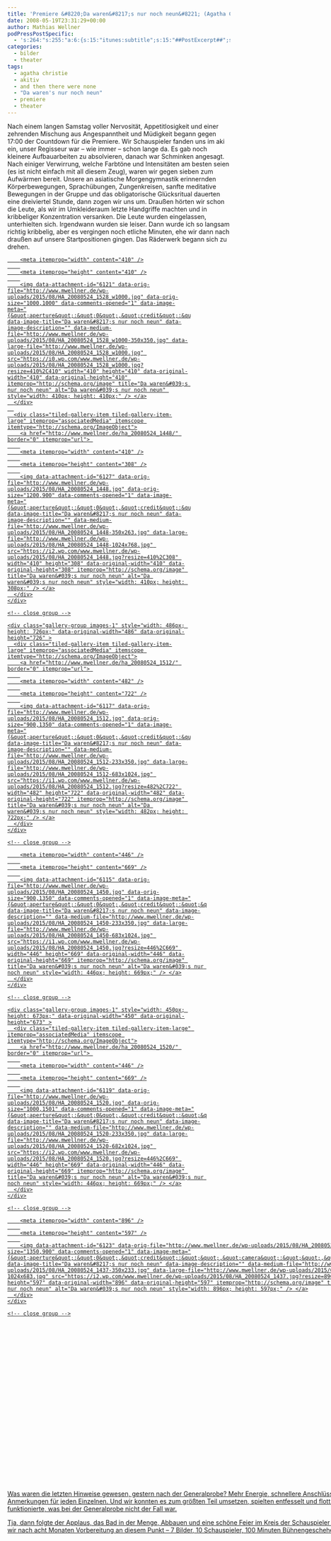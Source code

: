 ```yaml
---
title: 'Premiere &#8220;Da waren&#8217;s nur noch neun&#8221; (Agatha Christie)'
date: 2008-05-19T23:31:29+00:00
author: Mathias Wellner
podPressPostSpecific:
  - 's:264:"s:255:"a:6:{s:15:"itunes:subtitle";s:15:"##PostExcerpt##";s:14:"itunes:summary";s:15:"##PostExcerpt##";s:15:"itunes:keywords";s:17:"##WordPressCats##";s:13:"itunes:author";s:10:"##Global##";s:15:"itunes:explicit";s:7:"Default";s:12:"itunes:block";s:7:"Default";}";";'
categories:
  - bilder
  - theater
tags:
  - agatha christie
  - akitiv
  - and then there were none
  - "Da waren's nur noch neun"
  - premiere
  - theater
---
```

Nach einem langen Samstag voller Nervosität, Appetitlosigkeit und einer zehrenden Mischung aus Angespanntheit und Müdigkeit begann gegen 17:00 der Countdown für die Premiere. Wir Schauspieler fanden uns im aki ein, unser Regisseur war &#8211; wie immer &#8211; schon lange da. Es gab noch kleinere Aufbauarbeiten zu absolvieren, danach war Schminken angesagt. Nach einiger Verwirrung, welche Farbtöne und Intensitäten am besten seien (es ist nicht einfach mit all diesem Zeug), waren wir gegen sieben zum Aufwärmen bereit. Unsere an asiatische Morgengymnastik erinnernden Körperbewegungen, Sprachübungen, Zungenkreisen, sanfte meditative Bewegungen in der Gruppe und das obligatorische Glücksritual dauerten eine dreiviertel Stunde, dann zogen wir uns um. Draußen hörten wir schon die Leute, als wir im Umkleideraum letzte Handgriffe machten und in kribbeliger Konzentration versanken. Die Leute wurden eingelassen, unterhielten sich. Irgendwann wurden sie leiser. Dann wurde ich so langsam richtig kribbelig, aber es vergingen noch etliche Minuten, ehe wir dann nach draußen auf unsere Startpositionen gingen. Das Räderwerk begann sich zu drehen.

<div class="tiled-gallery type-rectangular tiled-gallery-unresized" data-original-width="900" data-carousel-extra='{&quot;blog_id&quot;:1,&quot;permalink&quot;:&quot;http:\/\/www.mwellner.de\/2008\/05\/19\/premiere-da-warens-nur-noch-neun-agatha-christie\/&quot;,&quot;likes_blog_id&quot;:&quot;9056871&quot;}' itemscope itemtype="http://schema.org/ImageGallery" >
  <div class="gallery-row" style="width: 900px; height: 726px;" data-original-width="900" data-original-height="726" >
    <div class="gallery-group images-2" style="width: 414px; height: 726px;" data-original-width="414" data-original-height="726" >
      <div class="tiled-gallery-item tiled-gallery-item-large" itemprop="associatedMedia" itemscope itemtype="http://schema.org/ImageObject">
        <a href="http://www.mwellner.de/ha_20080524_1528_w1000/" border="0" itemprop="url"> 
        
        <meta itemprop="width" content="410" />
        
        <meta itemprop="height" content="410" />
        
        <img data-attachment-id="6121" data-orig-file="http://www.mwellner.de/wp-uploads/2015/08/HA_20080524_1528_w1000.jpg" data-orig-size="1000,1000" data-comments-opened="1" data-image-meta="{&quot;aperture&quot;:&quot;0&quot;,&quot;credit&quot;:&quot;&quot;,&quot;camera&quot;:&quot;&quot;,&quot;caption&quot;:&quot;&quot;,&quot;created_timestamp&quot;:&quot;0&quot;,&quot;copyright&quot;:&quot;&quot;,&quot;focal_length&quot;:&quot;0&quot;,&quot;iso&quot;:&quot;0&quot;,&quot;shutter_speed&quot;:&quot;0&quot;,&quot;title&quot;:&quot;&quot;,&quot;orientation&quot;:&quot;0&quot;}" data-image-title="Da waren&#8217;s nur noch neun" data-image-description="" data-medium-file="http://www.mwellner.de/wp-uploads/2015/08/HA_20080524_1528_w1000-350x350.jpg" data-large-file="http://www.mwellner.de/wp-uploads/2015/08/HA_20080524_1528_w1000.jpg" src="https://i0.wp.com/www.mwellner.de/wp-uploads/2015/08/HA_20080524_1528_w1000.jpg?resize=410%2C410" width="410" height="410" data-original-width="410" data-original-height="410" itemprop="http://schema.org/image" title="Da waren&#039;s nur noch neun" alt="Da waren&#039;s nur noch neun" style="width: 410px; height: 410px;" /> </a>
      </div>
      
      <div class="tiled-gallery-item tiled-gallery-item-large" itemprop="associatedMedia" itemscope itemtype="http://schema.org/ImageObject">
        <a href="http://www.mwellner.de/ha_20080524_1448/" border="0" itemprop="url"> 
        
        <meta itemprop="width" content="410" />
        
        <meta itemprop="height" content="308" />
        
        <img data-attachment-id="6127" data-orig-file="http://www.mwellner.de/wp-uploads/2015/08/HA_20080524_1448.jpg" data-orig-size="1200,900" data-comments-opened="1" data-image-meta="{&quot;aperture&quot;:&quot;0&quot;,&quot;credit&quot;:&quot;&quot;,&quot;camera&quot;:&quot;&quot;,&quot;caption&quot;:&quot;&quot;,&quot;created_timestamp&quot;:&quot;0&quot;,&quot;copyright&quot;:&quot;&quot;,&quot;focal_length&quot;:&quot;0&quot;,&quot;iso&quot;:&quot;0&quot;,&quot;shutter_speed&quot;:&quot;0&quot;,&quot;title&quot;:&quot;&quot;,&quot;orientation&quot;:&quot;0&quot;}" data-image-title="Da waren&#8217;s nur noch neun" data-image-description="" data-medium-file="http://www.mwellner.de/wp-uploads/2015/08/HA_20080524_1448-350x263.jpg" data-large-file="http://www.mwellner.de/wp-uploads/2015/08/HA_20080524_1448-1024x768.jpg" src="https://i2.wp.com/www.mwellner.de/wp-uploads/2015/08/HA_20080524_1448.jpg?resize=410%2C308" width="410" height="308" data-original-width="410" data-original-height="308" itemprop="http://schema.org/image" title="Da waren&#039;s nur noch neun" alt="Da waren&#039;s nur noch neun" style="width: 410px; height: 308px;" /> </a>
      </div>
    </div>
    
    <!-- close group -->
    
    <div class="gallery-group images-1" style="width: 486px; height: 726px;" data-original-width="486" data-original-height="726" >
      <div class="tiled-gallery-item tiled-gallery-item-large" itemprop="associatedMedia" itemscope itemtype="http://schema.org/ImageObject">
        <a href="http://www.mwellner.de/ha_20080524_1512/" border="0" itemprop="url"> 
        
        <meta itemprop="width" content="482" />
        
        <meta itemprop="height" content="722" />
        
        <img data-attachment-id="6117" data-orig-file="http://www.mwellner.de/wp-uploads/2015/08/HA_20080524_1512.jpg" data-orig-size="900,1350" data-comments-opened="1" data-image-meta="{&quot;aperture&quot;:&quot;0&quot;,&quot;credit&quot;:&quot;&quot;,&quot;camera&quot;:&quot;&quot;,&quot;caption&quot;:&quot;&quot;,&quot;created_timestamp&quot;:&quot;0&quot;,&quot;copyright&quot;:&quot;&quot;,&quot;focal_length&quot;:&quot;0&quot;,&quot;iso&quot;:&quot;0&quot;,&quot;shutter_speed&quot;:&quot;0&quot;,&quot;title&quot;:&quot;&quot;,&quot;orientation&quot;:&quot;0&quot;}" data-image-title="Da waren&#8217;s nur noch neun" data-image-description="" data-medium-file="http://www.mwellner.de/wp-uploads/2015/08/HA_20080524_1512-233x350.jpg" data-large-file="http://www.mwellner.de/wp-uploads/2015/08/HA_20080524_1512-683x1024.jpg" src="https://i1.wp.com/www.mwellner.de/wp-uploads/2015/08/HA_20080524_1512.jpg?resize=482%2C722" width="482" height="722" data-original-width="482" data-original-height="722" itemprop="http://schema.org/image" title="Da waren&#039;s nur noch neun" alt="Da waren&#039;s nur noch neun" style="width: 482px; height: 722px;" /> </a>
      </div>
    </div>
    
    <!-- close group -->
  </div>
  
  <!-- close row -->
  
  <div class="gallery-row" style="width: 900px; height: 673px;" data-original-width="900" data-original-height="673" >
    <div class="gallery-group images-1" style="width: 450px; height: 673px;" data-original-width="450" data-original-height="673" >
      <div class="tiled-gallery-item tiled-gallery-item-large" itemprop="associatedMedia" itemscope itemtype="http://schema.org/ImageObject">
        <a href="http://www.mwellner.de/ha_20080524_1450/" border="0" itemprop="url"> 
        
        <meta itemprop="width" content="446" />
        
        <meta itemprop="height" content="669" />
        
        <img data-attachment-id="6115" data-orig-file="http://www.mwellner.de/wp-uploads/2015/08/HA_20080524_1450.jpg" data-orig-size="900,1350" data-comments-opened="1" data-image-meta="{&quot;aperture&quot;:&quot;0&quot;,&quot;credit&quot;:&quot;&quot;,&quot;camera&quot;:&quot;&quot;,&quot;caption&quot;:&quot;&quot;,&quot;created_timestamp&quot;:&quot;0&quot;,&quot;copyright&quot;:&quot;&quot;,&quot;focal_length&quot;:&quot;0&quot;,&quot;iso&quot;:&quot;0&quot;,&quot;shutter_speed&quot;:&quot;0&quot;,&quot;title&quot;:&quot;&quot;,&quot;orientation&quot;:&quot;0&quot;}" data-image-title="Da waren&#8217;s nur noch neun" data-image-description="" data-medium-file="http://www.mwellner.de/wp-uploads/2015/08/HA_20080524_1450-233x350.jpg" data-large-file="http://www.mwellner.de/wp-uploads/2015/08/HA_20080524_1450-683x1024.jpg" src="https://i1.wp.com/www.mwellner.de/wp-uploads/2015/08/HA_20080524_1450.jpg?resize=446%2C669" width="446" height="669" data-original-width="446" data-original-height="669" itemprop="http://schema.org/image" title="Da waren&#039;s nur noch neun" alt="Da waren&#039;s nur noch neun" style="width: 446px; height: 669px;" /> </a>
      </div>
    </div>
    
    <!-- close group -->
    
    <div class="gallery-group images-1" style="width: 450px; height: 673px;" data-original-width="450" data-original-height="673" >
      <div class="tiled-gallery-item tiled-gallery-item-large" itemprop="associatedMedia" itemscope itemtype="http://schema.org/ImageObject">
        <a href="http://www.mwellner.de/ha_20080524_1520/" border="0" itemprop="url"> 
        
        <meta itemprop="width" content="446" />
        
        <meta itemprop="height" content="669" />
        
        <img data-attachment-id="6119" data-orig-file="http://www.mwellner.de/wp-uploads/2015/08/HA_20080524_1520.jpg" data-orig-size="1000,1501" data-comments-opened="1" data-image-meta="{&quot;aperture&quot;:&quot;0&quot;,&quot;credit&quot;:&quot;&quot;,&quot;camera&quot;:&quot;&quot;,&quot;caption&quot;:&quot;&quot;,&quot;created_timestamp&quot;:&quot;0&quot;,&quot;copyright&quot;:&quot;&quot;,&quot;focal_length&quot;:&quot;0&quot;,&quot;iso&quot;:&quot;0&quot;,&quot;shutter_speed&quot;:&quot;0&quot;,&quot;title&quot;:&quot;&quot;,&quot;orientation&quot;:&quot;0&quot;}" data-image-title="Da waren&#8217;s nur noch neun" data-image-description="" data-medium-file="http://www.mwellner.de/wp-uploads/2015/08/HA_20080524_1520-233x350.jpg" data-large-file="http://www.mwellner.de/wp-uploads/2015/08/HA_20080524_1520-682x1024.jpg" src="https://i2.wp.com/www.mwellner.de/wp-uploads/2015/08/HA_20080524_1520.jpg?resize=446%2C669" width="446" height="669" data-original-width="446" data-original-height="669" itemprop="http://schema.org/image" title="Da waren&#039;s nur noch neun" alt="Da waren&#039;s nur noch neun" style="width: 446px; height: 669px;" /> </a>
      </div>
    </div>
    
    <!-- close group -->
  </div>
  
  <!-- close row -->
  
  <div class="gallery-row" style="width: 900px; height: 601px;" data-original-width="900" data-original-height="601" >
    <div class="gallery-group images-1" style="width: 900px; height: 601px;" data-original-width="900" data-original-height="601" >
      <div class="tiled-gallery-item tiled-gallery-item-large" itemprop="associatedMedia" itemscope itemtype="http://schema.org/ImageObject">
        <a href="http://www.mwellner.de/ha_20080524_1437/" border="0" itemprop="url"> 
        
        <meta itemprop="width" content="896" />
        
        <meta itemprop="height" content="597" />
        
        <img data-attachment-id="6123" data-orig-file="http://www.mwellner.de/wp-uploads/2015/08/HA_20080524_1437.jpg" data-orig-size="1350,900" data-comments-opened="1" data-image-meta="{&quot;aperture&quot;:&quot;0&quot;,&quot;credit&quot;:&quot;&quot;,&quot;camera&quot;:&quot;&quot;,&quot;caption&quot;:&quot;&quot;,&quot;created_timestamp&quot;:&quot;0&quot;,&quot;copyright&quot;:&quot;&quot;,&quot;focal_length&quot;:&quot;0&quot;,&quot;iso&quot;:&quot;0&quot;,&quot;shutter_speed&quot;:&quot;0&quot;,&quot;title&quot;:&quot;&quot;,&quot;orientation&quot;:&quot;0&quot;}" data-image-title="Da waren&#8217;s nur noch neun" data-image-description="" data-medium-file="http://www.mwellner.de/wp-uploads/2015/08/HA_20080524_1437-350x233.jpg" data-large-file="http://www.mwellner.de/wp-uploads/2015/08/HA_20080524_1437-1024x683.jpg" src="https://i2.wp.com/www.mwellner.de/wp-uploads/2015/08/HA_20080524_1437.jpg?resize=896%2C597" width="896" height="597" data-original-width="896" data-original-height="597" itemprop="http://schema.org/image" title="Da waren&#039;s nur noch neun" alt="Da waren&#039;s nur noch neun" style="width: 896px; height: 597px;" /> </a>
      </div>
    </div>
    
    <!-- close group -->
  </div>
  
  <!-- close row -->
</div>

Was waren die letzten Hinweise gewesen, gestern nach der Generalprobe? Mehr Energie, schnellere Anschlüsse und ein paar kleinere Anmerkungen für jeden Einzelnen. Und wir konnten es zum größten Teil umsetzen, spielten entfesselt und flott. Sogar die Pistole funktionierte, was bei der Generalprobe nicht der Fall war.

Tja, dann folgte der Applaus, das Bad in der Menge, Abbauen und eine schöne Feier im Kreis der Schauspieler und Beteiligten. So sind wir nach acht Monaten Vorbereitung an diesem Punkt &#8211; 7 Bilder, 10 Schauspieler, 100 Minuten Bühnengeschehen.